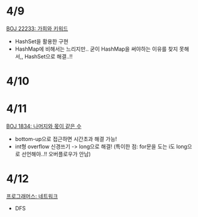 # 4/9
[BOJ 22233: 가희와 키워드](https://www.acmicpc.net/problem/22233)
- HashSet을 활용한 구현
- HashMap에 비해서는 느리지만.. 굳이 HashMap을 써야하는 이유를 찾지 못해서,, HashSet으로 해결..!!

# 4/10

# 4/11
[BOJ 1834: 나머지와 몫이 같은 수](https://www.acmicpc.net/problem/1834)
- bottom-up으로 접근하면 시간초과 해결 가능!
- int형 overflow 신경쓰기 -> long으로 해결! (특이한 점: for문을 도는 i도 long으로 선언해야..!! 오버플로우가 안남)

# 4/12
[프로그래머스: 네트워크](https://school.programmers.co.kr/learn/courses/30/lessons/43162)
- DFS
